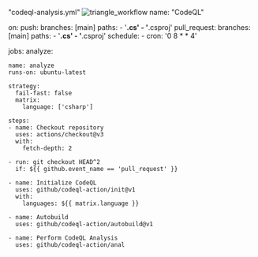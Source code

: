 "codeql-analysis.yml"
![triangle_workflow](https://github.com/Lukasz8181/Lukasz/assets/160709095/c41786c0-2056-45b5-8724-5a47aa80b469)
name: "CodeQL"

on:
  push:
    branches: [main]
    paths:
    - '**.cs'
    - '**.csproj'
  pull_request:
    branches: [main]
    paths:
    - '**.cs'
    - '**.csproj'
  schedule:
    - cron: '0 8 * * 4'

jobs:
  analyze:

    name: analyze
    runs-on: ubuntu-latest

    strategy:
      fail-fast: false
      matrix:
        language: ['csharp']

    steps:
    - name: Checkout repository
      uses: actions/checkout@v3
      with:
        fetch-depth: 2

    - run: git checkout HEAD^2
      if: ${{ github.event_name == 'pull_request' }}

    - name: Initialize CodeQL
      uses: github/codeql-action/init@v1
      with:
        languages: ${{ matrix.language }}

    - name: Autobuild
      uses: github/codeql-action/autobuild@v1

    - name: Perform CodeQL Analysis
      uses: github/codeql-action/anal

